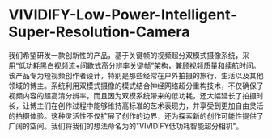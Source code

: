 # VIVIDIFY-Low-Power-Intelligent-Super-Resolution-Camera
我们希望研发一款创新性的产品，基于关键帧的视频超分双模式摄像系统，采用“低功耗黑白视频流+间歇式高分辨率关键帧”架构，兼顾视频质量和续航时间。该产品专为短视频创作者设计，特别是那些经常在户外拍摄的旅行、生活以及其他领域的博主。系统利用双模式摄像的模式结合神经网络超分重构技术，不仅确保了视频内容的超高清分辨率，而且因为双模系统带来的低功耗，还大幅延长了拍摄时长，让博主们在创作过程中能够维持高标准的艺术表现力，并享受到更加自由灵活的拍摄体验。这种灵活性不仅扩展了创作的边界，还为探索新的创作可能性提供了广阔的空间。我们将我们的想法命名为的"VIVIDIFY低功耗智能超分相机"。
